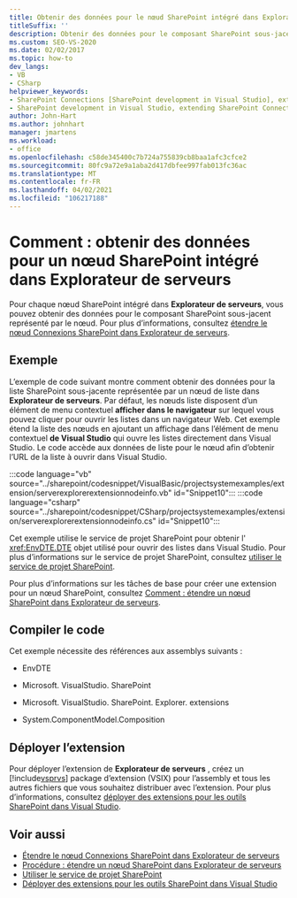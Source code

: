 ```yaml
---
title: Obtenir des données pour le nœud SharePoint intégré dans Explorateur de serveurs
titleSuffix: ''
description: Obtenir des données pour le composant SharePoint sous-jacent d’un nœud SharePoint intégré dans la fenêtre Explorateur de serveurs de Visual Studio.
ms.custom: SEO-VS-2020
ms.date: 02/02/2017
ms.topic: how-to
dev_langs:
- VB
- CSharp
helpviewer_keywords:
- SharePoint Connections [SharePoint development in Visual Studio], extending a node
- SharePoint development in Visual Studio, extending SharePoint Connections node in Server Explorer
author: John-Hart
ms.author: johnhart
manager: jmartens
ms.workload:
- office
ms.openlocfilehash: c58de345400c7b724a755839cb8baa1afc3cfce2
ms.sourcegitcommit: 80fc9a72e9a1aba2d417dbfee997fab013fc36ac
ms.translationtype: MT
ms.contentlocale: fr-FR
ms.lasthandoff: 04/02/2021
ms.locfileid: "106217188"
---
```

# <a name="how-to-get-data-for-a-built-in-sharepoint-node-in-server-explorer"></a>Comment : obtenir des données pour un nœud SharePoint intégré dans Explorateur de serveurs
  Pour chaque nœud SharePoint intégré dans **Explorateur de serveurs**, vous pouvez obtenir des données pour le composant SharePoint sous-jacent représenté par le nœud. Pour plus d’informations, consultez [étendre le nœud Connexions SharePoint dans Explorateur de serveurs](../sharepoint/extending-the-sharepoint-connections-node-in-server-explorer.md).

## <a name="example"></a>Exemple
 L’exemple de code suivant montre comment obtenir des données pour la liste SharePoint sous-jacente représentée par un nœud de liste dans **Explorateur de serveurs**. Par défaut, les nœuds liste disposent d’un élément de menu contextuel **afficher dans le navigateur** sur lequel vous pouvez cliquer pour ouvrir les listes dans un navigateur Web. Cet exemple étend la liste des nœuds en ajoutant un affichage dans l’élément de menu contextuel **de Visual Studio** qui ouvre les listes directement dans Visual Studio. Le code accède aux données de liste pour le nœud afin d’obtenir l’URL de la liste à ouvrir dans Visual Studio.

 :::code language="vb" source="../sharepoint/codesnippet/VisualBasic/projectsystemexamples/extension/serverexplorerextensionnodeinfo.vb" id="Snippet10":::
 :::code language="csharp" source="../sharepoint/codesnippet/CSharp/projectsystemexamples/extension/serverexplorerextensionnodeinfo.cs" id="Snippet10":::

 Cet exemple utilise le service de projet SharePoint pour obtenir l' <xref:EnvDTE.DTE> objet utilisé pour ouvrir des listes dans Visual Studio. Pour plus d’informations sur le service de projet SharePoint, consultez [utiliser le service de projet SharePoint](../sharepoint/using-the-sharepoint-project-service.md).

 Pour plus d’informations sur les tâches de base pour créer une extension pour un nœud SharePoint, consultez [Comment : étendre un nœud SharePoint dans Explorateur de serveurs](../sharepoint/how-to-extend-a-sharepoint-node-in-server-explorer.md).

## <a name="compile-the-code"></a>Compiler le code
 Cet exemple nécessite des références aux assemblys suivants :

- EnvDTE

- Microsoft. VisualStudio. SharePoint

- Microsoft. VisualStudio. SharePoint. Explorer. extensions

- System.ComponentModel.Composition

## <a name="deploy-the-extension"></a>Déployer l’extension
 Pour déployer l’extension de **Explorateur de serveurs** , créez un [!include[vsprvs](../sharepoint/includes/vsprvs-md.md)] package d’extension (VSIX) pour l’assembly et tous les autres fichiers que vous souhaitez distribuer avec l’extension. Pour plus d’informations, consultez [déployer des extensions pour les outils SharePoint dans Visual Studio](../sharepoint/deploying-extensions-for-the-sharepoint-tools-in-visual-studio.md).

## <a name="see-also"></a>Voir aussi
- [Étendre le nœud Connexions SharePoint dans Explorateur de serveurs](../sharepoint/extending-the-sharepoint-connections-node-in-server-explorer.md)
- [Procédure : étendre un nœud SharePoint dans Explorateur de serveurs](../sharepoint/how-to-extend-a-sharepoint-node-in-server-explorer.md)
- [Utiliser le service de projet SharePoint](../sharepoint/using-the-sharepoint-project-service.md)
- [Déployer des extensions pour les outils SharePoint dans Visual Studio](../sharepoint/deploying-extensions-for-the-sharepoint-tools-in-visual-studio.md)

